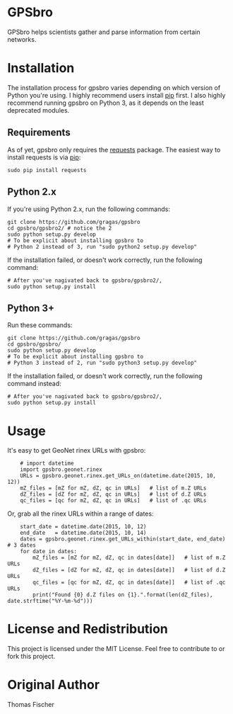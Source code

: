# GPSbro

GPSbro helps scientists gather and parse information from certain networks.

# Installation

The installation process for gpsbro varies depending on which version of Python you're using. I highly recommend users install [pip](http://pip.readthedocs.org/en/stable/installing/) first. I also highly recommend running gpsbro on Python 3, as it depends on the least deprecated modules.

## Requirements

As of yet, gpsbro only requires the [requests](http://docs.python-requests.org/en/latest/) package. The easiest way to install requests is via [pip](http://pip.readthedocs.org/en/stable/installing/):

```
sudo pip install requests
```

## Python 2.x

If you're using Python 2.x, run the following commands:

```
git clone https://github.com/gragas/gpsbro
cd gpsbro/gpsbro2/ # notice the 2
sudo python setup.py develop
# To be explicit about installing gpsbro to
# Python 2 instead of 3, run "sudo python2 setup.py develop"
```

If the installation failed, or doesn't work correctly, run the following command:

```
# After you've nagivated back to gpsbro/gpsbro2/,
sudo python setup.py install
```

## Python 3+

Run these commands:

```
git clone https://github.com/gragas/gpsbro
cd gpsbro/gpsbro/
sudo python setup.py develop
# To be explicit about installing gpsbro to
# Python 3 instead of 2, run "sudo python3 setup.py develop"
```

If the installation failed, or doesn't work correctly, run the following command instead:

```
# After you've nagivated back to gpsbro/gpsbro2/,
sudo python setup.py install
```

# Usage

It's easy to get GeoNet rinex URLs with gpsbro:

```
    # import datetime
    import gpsbro.geonet.rinex
    URLs = gpsbro.geonet.rinex.get_URLs_on(datetime.date(2015, 10, 12))
    mZ_files = [mZ for mZ, dZ, qc in URLs]   # list of m.Z URLs
    dZ_files = [dZ for mZ, dZ, qc in URLs]   # list of d.Z URLs
    qc_files = [qc for mZ, dZ, qc in URLs]   # list of .qc URLs
```

Or, grab all the rinex URLs within a range of dates:

```
    start_date = datetime.date(2015, 10, 12)
    end_date   = datetime.date(2015, 10, 14)
    dates = gpsbro.geonet.rinex.get_URLs_within(start_date, end_date) # 3 dates
    for date in dates:
        mZ_files = [mZ for mZ, dZ, qc in dates[date]]   # list of m.Z URLs
        dZ_files = [dZ for mZ, dZ, qc in dates[date]]   # list of d.Z URLs
        qc_files = [qc for mZ, dZ, qc in dates[date]]   # list of .qc URLs
        print("Found {0} d.Z files on {1}.".format(len(dZ_files), date.strftime("%Y-%m-%d")))
```

# License and Redistribution

This project is licensed under the MIT License. Feel free to contribute to or fork this project.

# Original Author

Thomas Fischer
